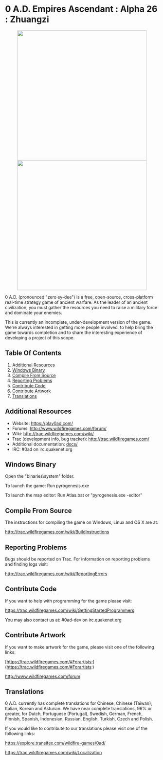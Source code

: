 # 0 A.D. Empires Ascendant : Alpha 26 : Zhuangzi

<p align="center">
  <img src="https://play0ad.com/wp-content/gallery/carousel/EgyptianPyramids.jpg" width="425"/>
  <img src="https://play0ad.com/wp-content/gallery/carousel/Kushcitycenter.jpg" width="425"/>
</p>

0 A.D. (pronounced "zero ey-dee") is a free, open-source, cross-platform
real-time strategy game of ancient warfare. As the leader of an ancient civilization, 
you must gather the resources you need to raise a military force and dominate your enemies.

This is currently an incomplete, under-development version of the game.
We're always interested in getting more people involved, to help bring the game
towards completion and to share the interesting experience of developing a
project of this scope.


Table Of Contents
------------------

1. [Additional Resources](#additional-resources)
2. [Windows Binary](#windows-binary)
3. [Compile From Source](#compile-from-source)
4. [Reporting Problems](#reporting-problems)
5. [Contribute Code](#contribute-code)
6. [Contribute Artwork](#contribute-artwork)
7. [Translations](#translations)

Additional Resources
----------------------
- Website: https://play0ad.com/
- Forums: http://www.wildfiregames.com/forum/
- Wiki: http://trac.wildfiregames.com/wiki/
- Trac (development info, bug tracker): http://trac.wildfiregames.com/
- Additional documentation: [docs/](docs/)
- IRC: #0ad on irc.quakenet.org


Windows Binary
----------------------
Open the "binaries\system" folder.

To launch the game: Run pyrogenesis.exe

To launch the map editor: Run Atlas.bat or "pyrogenesis.exe -editor"


Compile From Source
----------------------
The instructions for compiling the game on Windows, Linux and OS X are at:

http://trac.wildfiregames.com/wiki/BuildInstructions


Reporting Problems
----------------------
Bugs should be reported on Trac. For information on reporting problems and finding logs visit:

http://trac.wildfiregames.com/wiki/ReportingErrors


Contribute Code
----------------------
If you want to help with programming for the game please visit:

https://trac.wildfiregames.com/wiki/GettingStartedProgrammers

You may also contact us at: #0ad-dev on irc.quakenet.org


Contribute Artwork
----------------------
If you want to make artwork for the game, please visit one of the following links:

[https://trac.wildfiregames.com/#Forartists:](https://trac.wildfiregames.com/#Forartists:)

http://www.wildfiregames.com/forum


Translations
----------------------
0 A.D. currently has complete translations for Chinese, Chinese (Taiwan), Italian, Korean and Asturian.
We have near complete translations, 96% or greater, for Dutch, Portuguese (Portugal), Swedish, German, French, Finnish, Spanish, Indonesian, Russian, English, 
Turkish, Czech and Polish. 

If you would like to contribute to our translations please visit one of the following links:

https://explore.transifex.com/wildfire-games/0ad/

https://trac.wildfiregames.com/wiki/Localization
